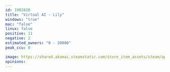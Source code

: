 ```yaml
---
id: 1902820
title: "Virtual AI - Lily"
windows: "true"
mac: "false"
linux: false
positive: 11
negative: 2
estimated_owners: "0 - 20000"
peak_ccu: 0

image: https://shared.akamai.steamstatic.com/store_item_assets/steam/apps/1902820/header.jpg?t=1725106322
opinions:
---
```

